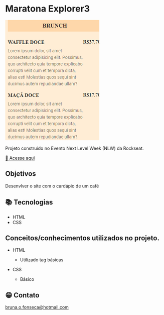 # Maratona Explorer3

![preview](./bruna-luc.github.io_Maratona-Explorer3_.png)



Projeto construído no Evento Next Level Week (NLW) da Rockseat.

[🔗 Acesse aqui](https://bruna-luc.github.io/Maratona-Explorer3/)

## Objetivos 
  Desenvlver o site com o cardápio de um café

## 📚 Tecnologias 
- HTML
- CSS


## Conceitos/conhecimentos utilizados no projeto.

* HTML
  - Utilizado tag básicas 

* CSS
   - Básico 


## 😁 Contato
bruna.o.fonseca@hotmail.com